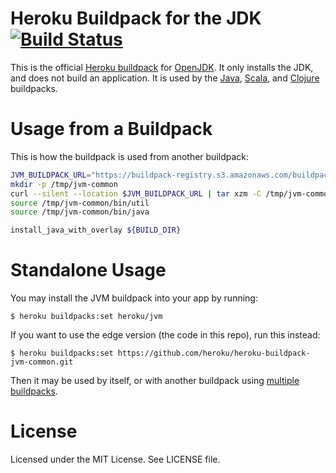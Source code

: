 # Heroku Buildpack for the JDK [![Build Status](https://travis-ci.org/heroku/heroku-buildpack-jvm-common.svg?branch=master)](https://travis-ci.org/heroku/heroku-buildpack-jvm-common)

This is the official [Heroku buildpack](https://devcenter.heroku.com/articles/buildpacks) for [OpenJDK](http://openjdk.java.net/). It only installs the JDK, and does not build an application. It is used by the [Java](https://github.com/heroku/heroku-buildpack-java), [Scala](https://github.com/heroku/heroku-buildpack-scala), and [Clojure](https://github.com/heroku/heroku-buildpack-clojure) buildpacks.

# Usage from a Buildpack

This is how the buildpack is used from another buildpack:

```bash
JVM_BUILDPACK_URL="https://buildpack-registry.s3.amazonaws.com/buildpacks/heroku/jvm.tgz"
mkdir -p /tmp/jvm-common
curl --silent --location $JVM_BUILDPACK_URL | tar xzm -C /tmp/jvm-common --strip-components=1
source /tmp/jvm-common/bin/util
source /tmp/jvm-common/bin/java

install_java_with_overlay ${BUILD_DIR}
```

# Standalone Usage

You may install the JVM buildpack into your app by running:


```
$ heroku buildpacks:set heroku/jvm
```

If you want to use the edge version (the code in this repo), run this instead:

```
$ heroku buildpacks:set https://github.com/heroku/heroku-buildpack-jvm-common.git
```

Then it may be used by itself, or with another buildpack using [multiple buildpacks](https://devcenter.heroku.com/articles/using-multiple-buildpacks-for-an-app).

# License

Licensed under the MIT License. See LICENSE file.
